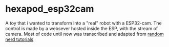 # hexapod_esp32cam

A toy that i wanted to transform into a "real" robot with a ESP32-cam.
The control is made by a websever hosted inside the ESP, with the stream of camera.
Most of code until now was transcribed and adapted from [random nerd tutorials](https://randomnerdtutorials.com/esp32-cam-car-robot-web-server/)